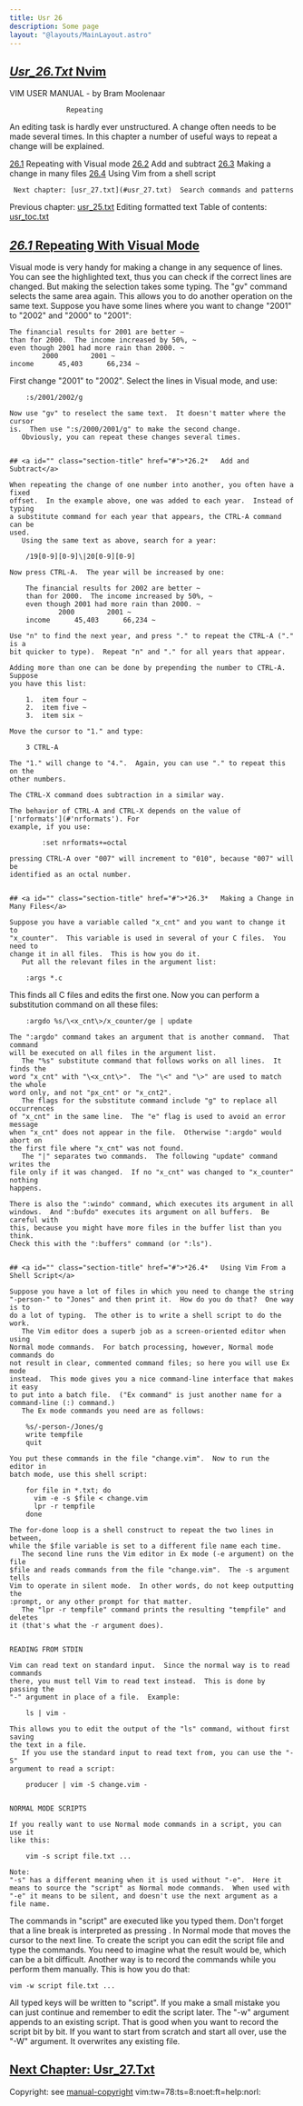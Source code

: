 ```yaml
---
title: Usr 26
description: Some page
layout: "@layouts/MainLayout.astro"
---
```



## <a id="" class="section-title" href="#">*Usr_26.Txt*	Nvim</a> 

VIM USER MANUAL - by Bram Moolenaar

				  Repeating


An editing task is hardly ever unstructured.  A change often needs to be made
several times.  In this chapter a number of useful ways to repeat a change
will be explained.

[26.1](#26.1)	Repeating with Visual mode
[26.2](#26.2)	Add and subtract
[26.3](#26.3)	Making a change in many files
[26.4](#26.4)	Using Vim from a shell script

     Next chapter: [usr_27.txt](#usr_27.txt)  Search commands and patterns
 Previous chapter: [usr_25.txt](#usr_25.txt)  Editing formatted text
Table of contents: [usr_toc.txt](#usr_toc.txt)


## <a id="" class="section-title" href="#">*26.1*	Repeating With Visual Mode</a> 

Visual mode is very handy for making a change in any sequence of lines.  You
can see the highlighted text, thus you can check if the correct lines are
changed.  But making the selection takes some typing.  The "gv" command
selects the same area again.  This allows you to do another operation on the
same text.
   Suppose you have some lines where you want to change "2001" to "2002" and
"2000" to "2001":

	The financial results for 2001 are better ~
	than for 2000.  The income increased by 50%, ~
	even though 2001 had more rain than 2000. ~
			2000		2001 ~
	income		45,403		66,234 ~

First change "2001" to "2002".  Select the lines in Visual mode, and use: 
```
	:s/2001/2002/g

Now use "gv" to reselect the same text.  It doesn't matter where the cursor
is.  Then use ":s/2000/2001/g" to make the second change.
   Obviously, you can repeat these changes several times.


## <a id="" class="section-title" href="#">*26.2*	Add and Subtract</a> 

When repeating the change of one number into another, you often have a fixed
offset.  In the example above, one was added to each year.  Instead of typing
a substitute command for each year that appears, the CTRL-A command can be
used.
   Using the same text as above, search for a year:

	/19[0-9][0-9]\|20[0-9][0-9]

Now press CTRL-A.  The year will be increased by one:

	The financial results for 2002 are better ~
	than for 2000.  The income increased by 50%, ~
	even though 2001 had more rain than 2000. ~
			2000		2001 ~
	income		45,403		66,234 ~

Use "n" to find the next year, and press "." to repeat the CTRL-A ("." is a
bit quicker to type).  Repeat "n" and "." for all years that appear.

Adding more than one can be done by prepending the number to CTRL-A.  Suppose
you have this list:

	1.  item four ~
	2.  item five ~
	3.  item six ~

Move the cursor to "1." and type:

	3 CTRL-A

The "1." will change to "4.".  Again, you can use "." to repeat this on the
other numbers.

The CTRL-X command does subtraction in a similar way.

The behavior of CTRL-A and CTRL-X depends on the value of ['nrformats'](#'nrformats'). For
example, if you use:

        :set nrformats+=octal

pressing CTRL-A over "007" will increment to "010", because "007" will be
identified as an octal number.


## <a id="" class="section-title" href="#">*26.3*	Making a Change in Many Files</a> 

Suppose you have a variable called "x_cnt" and you want to change it to
"x_counter".  This variable is used in several of your C files.  You need to
change it in all files.  This is how you do it.
   Put all the relevant files in the argument list:

	:args *.c
```

This finds all C files and edits the first one.  Now you can perform a
substitution command on all these files: 
```
	:argdo %s/\<x_cnt\>/x_counter/ge | update

The ":argdo" command takes an argument that is another command.  That command
will be executed on all files in the argument list.
   The "%s" substitute command that follows works on all lines.  It finds the
word "x_cnt" with "\<x_cnt\>".  The "\<" and "\>" are used to match the whole
word only, and not "px_cnt" or "x_cnt2".
   The flags for the substitute command include "g" to replace all occurrences
of "x_cnt" in the same line.  The "e" flag is used to avoid an error message
when "x_cnt" does not appear in the file.  Otherwise ":argdo" would abort on
the first file where "x_cnt" was not found.
   The "|" separates two commands.  The following "update" command writes the
file only if it was changed.  If no "x_cnt" was changed to "x_counter" nothing
happens.

There is also the ":windo" command, which executes its argument in all
windows.  And ":bufdo" executes its argument on all buffers.  Be careful with
this, because you might have more files in the buffer list than you think.
Check this with the ":buffers" command (or ":ls").


## <a id="" class="section-title" href="#">*26.4*	Using Vim From a Shell Script</a> 

Suppose you have a lot of files in which you need to change the string
"-person-" to "Jones" and then print it.  How do you do that?  One way is to
do a lot of typing.  The other is to write a shell script to do the work.
   The Vim editor does a superb job as a screen-oriented editor when using
Normal mode commands.  For batch processing, however, Normal mode commands do
not result in clear, commented command files; so here you will use Ex mode
instead.  This mode gives you a nice command-line interface that makes it easy
to put into a batch file.  ("Ex command" is just another name for a
command-line (:) command.)
   The Ex mode commands you need are as follows:

	%s/-person-/Jones/g
	write tempfile
	quit

You put these commands in the file "change.vim".  Now to run the editor in
batch mode, use this shell script:

	for file in *.txt; do
	  vim -e -s $file < change.vim
	  lpr -r tempfile
	done

The for-done loop is a shell construct to repeat the two lines in between,
while the $file variable is set to a different file name each time.
   The second line runs the Vim editor in Ex mode (-e argument) on the file
$file and reads commands from the file "change.vim".  The -s argument tells
Vim to operate in silent mode.  In other words, do not keep outputting the
:prompt, or any other prompt for that matter.
   The "lpr -r tempfile" command prints the resulting "tempfile" and deletes
it (that's what the -r argument does).


READING FROM STDIN

Vim can read text on standard input.  Since the normal way is to read commands
there, you must tell Vim to read text instead.  This is done by passing the
"-" argument in place of a file.  Example:

	ls | vim -

This allows you to edit the output of the "ls" command, without first saving
the text in a file.
   If you use the standard input to read text from, you can use the "-S"
argument to read a script:

	producer | vim -S change.vim -


NORMAL MODE SCRIPTS

If you really want to use Normal mode commands in a script, you can use it
like this:

	vim -s script file.txt ...
```

	Note:
	"-s" has a different meaning when it is used without "-e".  Here it
	means to source the "script" as Normal mode commands.  When used with
	"-e" it means to be silent, and doesn't use the next argument as a
	file name.

The commands in "script" are executed like you typed them.  Don't forget that
a line break is interpreted as pressing <Enter>.  In Normal mode that moves
the cursor to the next line.
   To create the script you can edit the script file and type the commands.
You need to imagine what the result would be, which can be a bit difficult.
Another way is to record the commands while you perform them manually.  This
is how you do that:

	vim -w script file.txt ...

All typed keys will be written to "script".  If you make a small mistake you
can just continue and remember to edit the script later.
   The "-w" argument appends to an existing script.  That is good when you
want to record the script bit by bit.  If you want to start from scratch and
start all over, use the "-W" argument.  It overwrites any existing file.


## <a id="Search commands and patterns" class="section-title" href="#Search commands and patterns">Next Chapter: [Usr_27.Txt](#Usr_27.Txt)</a> 

Copyright: see [manual-copyright](#manual-copyright)  vim:tw=78:ts=8:noet:ft=help:norl:

